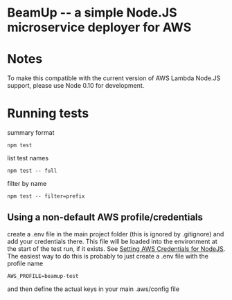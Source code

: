 BeamUp -- a simple Node.JS microservice deployer for AWS
========================================================



# Notes

To make this compatible with the current version of AWS Lambda Node.JS support, please use Node 0.10 for development.

# Running tests

summary format

    npm test

list test names

    npm test -- full

filter by name

    npm test -- filter=prefix


## Using a non-default AWS profile/credentials

create a .env file in the main project folder (this is ignored by .gitignore) and add your credentials there. This file will be loaded
into the environment at the start of the test run, if it exists. See [Setting AWS Credentials for NodeJS](http://docs.aws.amazon.com/AWSJavaScriptSDK/guide/node-configuring.html). The easiest
way to do this is probably to just create a .env file with the profile name

````
AWS_PROFILE=beamup-test
````

and then define the actual keys in your main .aws/config file
